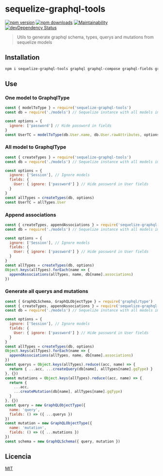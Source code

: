 # sequelize-graphql-tools

[![npm version](https://img.shields.io/npm/v/sequelize-graphql-tools.svg)](https://www.npmjs.com/package/sequelize-graphql-tools)
[![npm downloads](https://img.shields.io/npm/dm/sequelize-graphql-tools.svg)](https://www.npmjs.com/package/sequelize-graphql-tools)
[![Maintainability](https://api.codeclimate.com/v1/badges/7d2accb39a80b8ee6573/maintainability)](https://codeclimate.com/github/lgaticaq/sequelize-graphql-tools/maintainability)
[![devDependency Status](https://img.shields.io/david/dev/lgaticaq/sequelize-graphql-tools.svg)](https://david-dm.org/lgaticaq/sequelize-graphql-tools#info=devDependencies)

> Utils to generate graphql schema, types, querys and mutations from sequelize models

## Installation

```bash
npm i sequelize-graphql-tools graphql graphql-compose graphql-fields graphql-iso-date sequelize
```

## Use

### One model to GraphqlType

```js
const { modelToType } = require('sequelize-graphql-tools')
const db = require('./models') // Sequelize instance with all models imported

const options = {
  ignore: ['password'] // Hide password in fields
}
const UserTC = modelToType(db.User.name, db.User.rawAttributes, options)
```

### All model to GraphqlType

```js
const { createTypes } = require('sequelize-graphql-tools')
const db = require('./models') // Sequelize instance with all models imported

const options = {
  ignore: ['Session'], // Ignore models
  fields: {
    User: { ignore: ['password'] } // Hide password in User fields
  }
}
const allTypes = createTypes(db, options)
const UserTC = allTypes.User
```

### Append associations

```js
const { createTypes, appendAssociations } = require('sequelize-graphql-tools')
const db = require('./models') // Sequelize instance with all models imported

const options = {
  ignore: ['Session'], // Ignore models
  fields: {
    User: { ignore: ['password'] } // Hide password in User fields
  }
}
const allTypes = createTypes(db, options)
Object.keys(allTypes).forEach(name => {
  appendAssociations(allTypes, name, db[name].associations)
})
```

### Generate all querys and mutations

```js
const { GraphQLSchema, GraphQLObjectType } = require('graphql/type')
const { createTypes, appendAssociations } = require('sequelize-graphql-tools')
const db = require('./models') // Sequelize instance with all models imported

const options = {
  ignore: ['Session'], // Ignore models
  fields: {
    User: { ignore: ['password'] } // Hide password in User fields
  }
}
const allTypes = createTypes(db, options)
Object.keys(allTypes).forEach(name => {
  appendAssociations(allTypes, name, db[name].associations)
})
const querys = Object.keys(allTypes).reduce((acc, name) => {
  return { ...acc, ...createQuery(db[name], allTypes[name].gqType) }
}, {})
const mutations = Object.keys(allTypes).reduce((acc, name) => {
  return {
    ...acc,
    ...createMutation(db[name], allTypes[name].gqType)
  }
}, {})
const query = new GraphQLObjectType({
  name: 'query',
  fields: () => ({ ...querys })
})
const mutation = new GraphQLObjectType({
  name: 'mutation',
  fields: () => ({ ...mutations })
})
const schema = new GraphQLSchema({ query, mutation })
```

## Licencia

[MIT](https://tldrlegal.com/license/mit-license)
